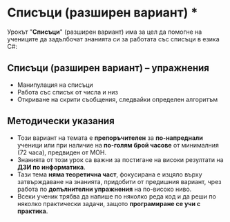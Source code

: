 # Списъци (разширен вариант) *

Урокът "**Списъци**" (разширен вариант) има за цел да помогне на учениците да задълбочат знанията си за работата със списъци в езика C#:

## Списъци (разширен вариант) – упражнения
  - Манипулация на списъци 
  - Работа със списък от числа и низ
  - Откриване на скрити съобщения, следвайки определен алгоритъм

## Методически указания
  - Този вариант на темата е **препоръчителен** за **по-напреднали** ученици или при наличие на **по-голям брой часове** от минималния (72 часа), предвиден от МОН.
  - Знанията от този урок са важни за постигане на високи резултати на **ДЗИ по информатика**.
  - Тази тема **няма теоретична част**, фокусирана е изцяло върху затвърждаване на знанията, придобити от предишния вариант, чрез работа по **допълнителни упражнения** на по-високо ниво.
  - Всеки ученик трябва да напише по няколко реда код и да реши по няколко практически задачи, защото **програмиране сe учи с практика**.

